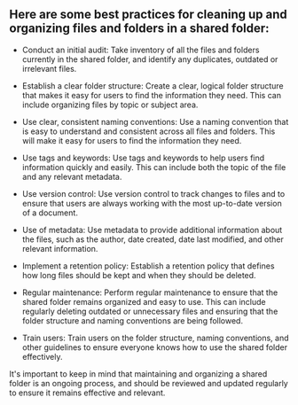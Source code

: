 ## Here are some best practices for cleaning up and organizing files and folders in a shared folder:

- Conduct an initial audit: Take inventory of all the files and folders currently in the shared folder, and identify any duplicates, outdated or irrelevant files.

- Establish a clear folder structure: Create a clear, logical folder structure that makes it easy for users to find the information they need. This can include organizing files by topic or subject area.

- Use clear, consistent naming conventions: Use a naming convention that is easy to understand and consistent across all files and folders. This will make it easy for users to find the information they need.

- Use tags and keywords: Use tags and keywords to help users find information quickly and easily. This can include both the topic of the file and any relevant metadata.

- Use version control: Use version control to track changes to files and to ensure that users are always working with the most up-to-date version of a document.

- Use of metadata: Use metadata to provide additional information about the files, such as the author, date created, date last modified, and other relevant information.

- Implement a retention policy: Establish a retention policy that defines how long files should be kept and when they should be deleted.

- Regular maintenance: Perform regular maintenance to ensure that the shared folder remains organized and easy to use. This can include regularly deleting outdated or unnecessary files and ensuring that the folder structure and naming conventions are being followed.

- Train users: Train users on the folder structure, naming conventions, and other guidelines to ensure everyone knows how to use the shared folder effectively.

It's important to keep in mind that maintaining and organizing a shared folder is an ongoing process, and should be reviewed and updated regularly to ensure it remains effective and relevant.



